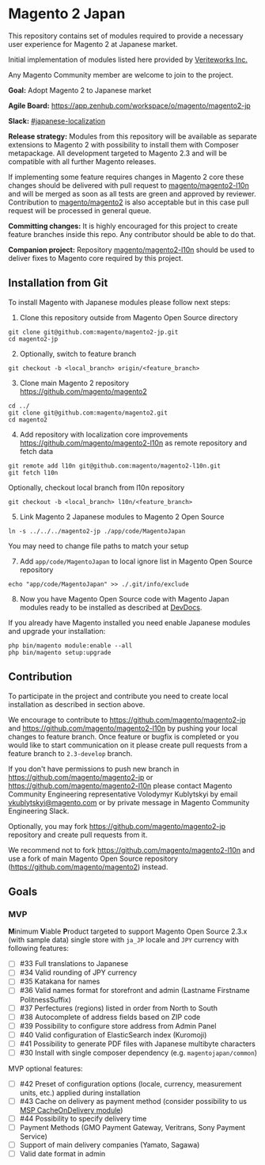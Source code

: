 # Magento 2 Japan
This repository contains set of modules required to provide a necessary user experience for Magento 2 at Japanese market.

Initial implementation of modules listed here provided by [Veriteworks Inc.](https://veriteworks.co.jp/)

Any Magento Community member are welcome to join to the project.

**Goal:** Adopt Magento 2 to Japanese market

**Agile Board:** https://app.zenhub.com/workspace/o/magento/magento2-jp

**Slack:** [#japanese-localization](https://magentocommeng.slack.com/messages/CB3DG6HFH)

**Release strategy:** Modules from this repository will be available as separate extensions to Magento 2 with possibility to install them with Composer metapackage. All development targeted to Magento 2.3 and will be compatible with all further Magento releases.

If implementing some feature requires changes in Magento 2 core these changes should be delivered with pull request to [magento/magento2-l10n](https://github.com/magento/magento2-l10n) and will be merged as soon as all tests are green and approved by reviewer. Contribution to [magento/magento2](https://github.com/magento/magento2) is also acceptable but in this case pull request will be processed in general queue.

**Committing changes:** It is highly encouraged for this project to create feature branches inside this repo. Any contributor should be able to do that.

**Companion project:** Repository [magento/magento2-l10n](https://github.com/magento/magento2-l10n) should be used to deliver fixes to Magento core required by this project.

## Installation from Git

To install Magento with Japanese modules please follow next steps:

1. Clone this repository outside from Magento Open Source directory

```
git clone git@github.com:magento/magento2-jp.git
cd magento2-jp
```

2. Optionally, switch to feature branch
```
git checkout -b <local_branch> origin/<feature_branch>
```

3. Clone main Magento 2 repository https://github.com/magento/magento2

```
cd ../
git clone git@github.com:magento/magento2.git
cd magento2
```

4. Add repository with localization core improvements https://github.com/magento/magento2-l10n as remote repository and fetch data
```
git remote add l10n git@github.com:magento/magento2-l10n.git
git fetch l10n
```
Optionally, checkout local branch from l10n repository

```
git checkout -b <local_branch> l10n/<feature_branch>
```

5. Link Magento 2 Japanese modules to Magento 2 Open Source

```
ln -s ../../../magento2-jp ./app/code/MagentoJapan
```

You may need to change file paths to match your setup

7. Add `app/code/MagentoJapan` to local ignore list in Magento Open Source repository
```
echo "app/code/MagentoJapan" >> ./.git/info/exclude
```

8. Now you have Magento Open Source code with Magento Japan modules ready to be installed as described at [DevDocs](https://devdocs.magento.com/guides/v2.2/install-gde/install/web/install-web-sample-data-clone.html#samp-data-perms).

If you already have Magento installed you need enable Japanese modules and upgrade your installation:
```
php bin/magento module:enable --all
php bin/magento setup:upgrade
```

## Contribution

To participate in the project and contribute you need to create local installation as described in section above.

We encourage to contribute to https://github.com/magento/magento2-jp and https://github.com/magento/magento2-l10n by pushing your local changes to feature branch. Once feature or bugfix is completed or you would like to start communication on it please create pull requests from a feature branch to `2.3-develop` branch.

If you don't have permissions to push new branch in https://github.com/magento/magento2-jp or https://github.com/magento/magento2-l10n please contact Magento Community Engineering representative Volodymyr Kublytskyi by email vkublytskyi@magento.com or by private message in Magento Community Engineering Slack.

Optionally, you may fork https://github.com/magento/magento2-jp repository and create pull requests from it.

We recommend not to fork https://github.com/magento/magento2-l10n and use a fork of main Magento Open Source repository (https://github.com/magento/magento2) instead.

## Goals

### MVP

**M**inimum **V**iable **P**roduct targeted to support Magento Open Source 2.3.x (with sample data) single store with `ja_JP` locale and `JPY` currency with following features:
- [ ] #33 Full translations to Japanese
- [ ] #34 Valid rounding of JPY currency
- [ ] #35 Katakana for names
- [ ] #36 Valid names format for storefront and admin (Lastname Firstname PolitnessSuffix)
- [ ] #37 Perfectures (regions) listed in order from North to South
- [ ] #38 Autocomplete of address fields based on ZIP code
- [ ] #39 Possibility to configure store address from Admin Panel
- [ ] #40 Valid configuration of ElasticSearch index (Kuromoji)
- [ ] #41 Possibility to generate PDF files with Japanese multibyte characters
- [ ] #30 Install with single composer dependency (e.g. `magentojapan/common`)

MVP optional features:
- [ ] #42 Preset of configuration options (locale, currency, measurement units, etc.) applied during installation
- [ ] #43 Cache on delivery as payment method (consider possibility to us [MSP CacheOnDelivery module](https://github.com/it4mage/CashOnDelivery))
- [ ] #44 Possibility to specify delivery time
- [ ] Payment Methods (GMO Payment Gateway, Veritrans, Sony Payment Service)
- [ ] Support of main delivery companies (Yamato, Sagawa)
- [ ] Valid date format in admin